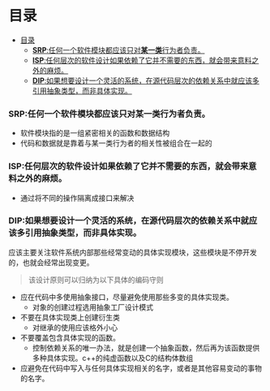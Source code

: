 # 目录
- [目录](#目录)
    - [**SRP**:任何一个软件模块都应该只对**某一类**行为者负责。](#srp任何一个软件模块都应该只对某一类行为者负责)
    - [**ISP**:任何层次的软件设计如果依赖了它并不需要的东西，就会带来意料之外的麻烦。](#isp任何层次的软件设计如果依赖了它并不需要的东西就会带来意料之外的麻烦)
    - [**DIP**:如果想要设计一个灵活的系统，在源代码层次的依赖关系中就应该多引用抽象类型，而非具体实现。](#dip如果想要设计一个灵活的系统在源代码层次的依赖关系中就应该多引用抽象类型而非具体实现)


### **SRP**:任何一个软件模块都应该只对**某一类**行为者负责。
+ 软件模块指的是一组紧密相关的函数和数据结构
+ 代码和数据就是靠着与某一类行为者的相关性被组合在一起的

### **ISP**:任何层次的软件设计如果依赖了它并不需要的东西，就会带来意料之外的麻烦。
+ 通过将不同的操作隔离成接口来解决

### **DIP**:如果想要设计一个灵活的系统，在源代码层次的依赖关系中就应该多引用抽象类型，而非具体实现。
应该主要关注软件系统内部那些经常变动的具体实现模块，这些模块是不停开发的，也就会经常出现变更。
>该设计原则可以归纳为以下具体的编码守则
+ 应在代码中多使用抽象接口，尽量避免使用那些多变的具体实现类。
  + 对象的创建过程选用抽象工厂设计模式
+ 不要在具体实现类上创建衍生类 
  + 对继承的使用应该格外小心
+ 不要覆盖包含具体实现的函数。   
  +  控制依赖关系的唯一办法，就是创建一个抽象函数，然后再为该函数提供多种具体实现。c++的纯虚函数以及C的结构体数组
+ 应避免在代码中写入与任何具体实现相关的名字，或者是其他容易变动的事物的名字。
